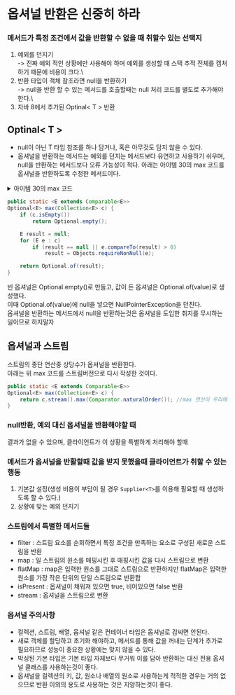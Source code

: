 옵셔널 반환은 신중히 하라
=
### 메서드가 특정 조건에서 값을 반환할 수 없을 때 취할수 있는 선택지
1. 예외를 던지기\
-> 진짜 예외 적인 상황에만 사용해야 하며 예외를 생성할 때 스택 추적 전체를 캡처하기 때문에 비용이 크다.\
2. 반환 타입이 객체 참조라면 null을 반환하기\
-> null을 반환 할 수 있는 메서드를 호출할때는 null 처리 코드를 별도로 추가해야한다.\
3. 자바 8에서 추가된 Optinal< T > 반환
## Optinal< T >
- null이 아닌 T 타입 참조를 하나 담거나, 혹은 아무것도 담지 않을 수 있다.
- 옵셔널을 반환하는 메서드는 예외를 던지는 메서드보다 유연하고 사용하기 쉬우며, null을 반환하는 메서드보다 오류 가능성이 적다.
아래는 아이템 30의 max 코드를 옵셔널을 반환하도록 수정한 메서드이다.

<details>
<summary>아이템 30의 max 코드</summary>
<div markdown="1">
  
```java
public static <E extends Comparable<E>> E max(Collection<E> c) {
    if (c.isEmpty())
        throw new IllegalArgumentException("빈 컬렉션");

    E result = null;
    for (E e : c)
        if (result == null || e.compareTo(result) > 0)
            result = Objects.requireNonNull(e);

    return result;
}
```
 
</div>
</details>

```java
public static <E extends Comparable<E>>
Optional<E> max(Collection<E> c) {
    if (c.isEmpty())
        return Optional.empty();

    E result = null;
    for (E e : c)
        if (result == null || e.compareTo(result) > 0)
            result = Objects.requireNonNull(e);

    return Optional.of(result);
}
```
빈 옵셔널은 Optional.empty()로 만들고, 값이 든 옵셔널은 Optional.of(value)로 생성했다.\
이때 Optional.of(value)에 null을 넣으면 NullPointerException을 던진다. \
옵셔널을 반환하는 메서드에서 null을 반환하는것은 옵셔널을 도입한 취지를 무시하는 일이므로 하지말자
## 옵셔널과 스트림
스트림의 종단 연산중 상당수가 옵셔널을 반환한다.\
아래는 위 max 코드를 스트림버전으로 다시 작성한 것이다.
```java
public static <E extends Comparable<E>>
Optional<E> max(Collection<E> c) {
    return c.stream().max(Comparator.naturalOrder()); //max 연산이 우리에게 필요한 옵셔널을 생성
}
```
### null반환, 예외 대신 옵셔널을 반환해야할 때
결과가 없을 수 있으며, 클라이언트가 이 상황을 특별하게 처리해야 할때 
### 메서드가 옵셔널을 반활할때 값을 받지 못했을때 클라이언트가 취할 수 있는 행동
1. 기본값 설정(생성 비용이 부담이 될 경우 `Supplier<T>`를 이용해 필요할 때 생성하도록 할 수 있다.)
2. 상황에 맞는 예외 던지기
### 스트림에서 특별한 메서드들
- filter : 스트림 요소를 순회하면서 특정 조건을 만족하는 요소로 구성된 새로운 스트림을 반환
- map : 일 스트림의 원소를 매핑시킨 후 매핑시킨 값을 다시 스트림으로 변환
- flatMap : map은 입력한 원소를 그대로 스트림으로 반환하지만 flatMap은 입력한 원소를 가장 작은 단위의 단일 스트림으로 반환합
- isPresent : 옵셔널이 채워져 있으면 true, 비어있으면 false 반환
- stream : 옵셔널을 스트림으로 변환
### 옵셔널 주의사항
- 컬렉션, 스트림, 배열, 옵셔널 같은 컨테이너 타입은 옵셔널로 감싸면 안된다.
- 새로 객체를 할당하고 초기화 해야하고, 메서드를 통해 값을 꺼내는 단계가 추가로 필요하므로 성능이 중요한 상황에는 맞지 않을 수 있다.
- 박싱된 기본 타입은 기본 타입 자체보다 무거워 이를 담아 반환하는 대신 전용 옵셔널 클래스를 사용하는것이 좋다.
- 옵셔널을 컬렉션의 키, 값, 원소나 배열의 원소로 사용하는게 적적한 경우는 거의 없으므로 반환 이외의 용도로 사용하는 것은 지양하는것이 좋다.
